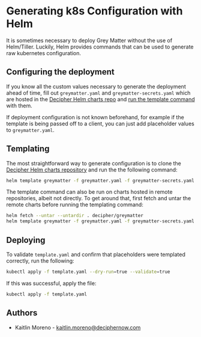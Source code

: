 # Generating k8s Configuration with Helm

It is sometimes necessary to deploy Grey Matter without the use of Helm/Tiller. Luckily, Helm provides commands that can be used to generate raw kubernetes configuration.

## Configuring the deployment

If you know all the custom values necessary to generate the deployment ahead of time, fill out `greymatter.yaml` and `greymatter-secrets.yaml` which are hosted in the [Decipher Helm charts repo](https://github.com/DecipherNow/helm-charts) and [run the template command](#generating-templated-k8s-config) with them.

If deployment configuration is not known beforehand, for example if the template is being passed off to a client, you can just add placeholder values to `greymatter.yaml`.

## Templating

The most straightforward way to generate configuration is to clone the [Decipher Helm charts repository](https://github.com/DecipherNow/helm-charts) and run the the following command:

```sh
helm template greymatter -f greymatter.yaml -f greymatter-secrets.yaml > template.yaml
```

The template command can also be run on charts hosted in remote repositories, albeit not directly. To get around that, first fetch and untar the remote charts before running the templating command:

```sh
helm fetch --untar --untardir . decipher/greymatter
helm template greymatter -f greymatter.yaml -f greymatter-secrets.yaml > template.yaml
```

## Deploying

To validate `template.yaml` and confirm that placeholders were templated correctly, run the following:

```sh
kubectl apply -f template.yaml --dry-run=true --validate=true
```

If this was successful, apply the file:

```sh
kubectl apply -f template.yaml
```

## Authors

- Kaitlin Moreno - kaitlin.moreno@deciphernow.com
